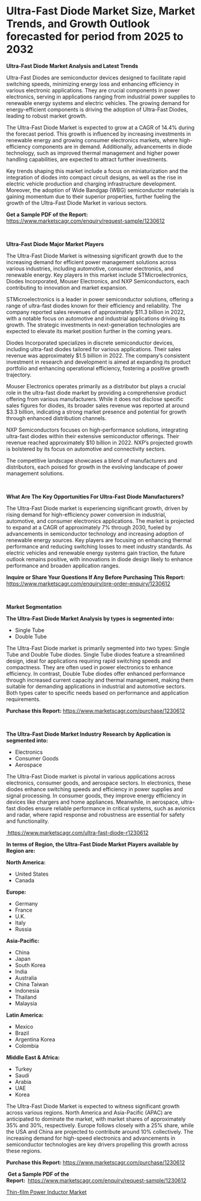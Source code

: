 <p><h1>Ultra-Fast Diode Market Size, Market Trends, and Growth Outlook forecasted for period from 2025 to 2032</h1></p><p><strong>Ultra-Fast Diode Market Analysis and Latest Trends</strong></p>
<p><p>Ultra-Fast Diodes are semiconductor devices designed to facilitate rapid switching speeds, minimizing energy loss and enhancing efficiency in various electronic applications. They are crucial components in power electronics, serving in applications ranging from industrial power supplies to renewable energy systems and electric vehicles. The growing demand for energy-efficient components is driving the adoption of Ultra-Fast Diodes, leading to robust market growth.</p><p>The Ultra-Fast Diode Market is expected to grow at a CAGR of 14.4% during the forecast period. This growth is influenced by increasing investments in renewable energy and growing consumer electronics markets, where high-efficiency components are in demand. Additionally, advancements in diode technology, such as improved thermal management and higher power handling capabilities, are expected to attract further investments.</p><p>Key trends shaping this market include a focus on miniaturization and the integration of diodes into compact circuit designs, as well as the rise in electric vehicle production and charging infrastructure development. Moreover, the adoption of Wide Bandgap (WBG) semiconductor materials is gaining momentum due to their superior properties, further fueling the growth of the Ultra-Fast Diode Market in various sectors.</p></p>
<p><strong>Get a Sample PDF of the Report:&nbsp;</strong> <a href="https://www.marketscagr.com/enquiry/request-sample/1230612?utm_campaign=3432&utm_medium=2&utm_source=Github&utm_content=ia&utm_term=06042025&utm_id=ultra-fast-diode">https://www.marketscagr.com/enquiry/request-sample/1230612</a></p>
<p>&nbsp;</p>
<p><strong>Ultra-Fast Diode Major Market Players</strong></p>
<p><p>The Ultra-Fast Diode Market is witnessing significant growth due to the increasing demand for efficient power management solutions across various industries, including automotive, consumer electronics, and renewable energy. Key players in this market include STMicroelectronics, Diodes Incorporated, Mouser Electronics, and NXP Semiconductors, each contributing to innovation and market expansion.</p><p>STMicroelectronics is a leader in power semiconductor solutions, offering a range of ultra-fast diodes known for their efficiency and reliability. The company reported sales revenues of approximately $11.3 billion in 2022, with a notable focus on automotive and industrial applications driving its growth. The strategic investments in next-generation technologies are expected to elevate its market position further in the coming years.</p><p>Diodes Incorporated specializes in discrete semiconductor devices, including ultra-fast diodes tailored for various applications. Their sales revenue was approximately $1.5 billion in 2022. The company’s consistent investment in research and development is aimed at expanding its product portfolio and enhancing operational efficiency, fostering a positive growth trajectory.</p><p>Mouser Electronics operates primarily as a distributor but plays a crucial role in the ultra-fast diode market by providing a comprehensive product offering from various manufacturers. While it does not disclose specific sales figures for diodes, its broader sales revenue was reported at around $3.3 billion, indicating a strong market presence and potential for growth through enhanced distribution channels.</p><p>NXP Semiconductors focuses on high-performance solutions, integrating ultra-fast diodes within their extensive semiconductor offerings. Their revenue reached approximately $10 billion in 2022. NXP’s projected growth is bolstered by its focus on automotive and connectivity sectors.</p><p>The competitive landscape showcases a blend of manufacturers and distributors, each poised for growth in the evolving landscape of power management solutions.</p></p>
<p>&nbsp;</p>
<p><strong>What Are The Key Opportunities For Ultra-Fast Diode Manufacturers?</strong></p>
<p><p>The Ultra-Fast Diode market is experiencing significant growth, driven by rising demand for high-efficiency power conversion in industrial, automotive, and consumer electronics applications. The market is projected to expand at a CAGR of approximately 7% through 2030, fueled by advancements in semiconductor technology and increasing adoption of renewable energy sources. Key players are focusing on enhancing thermal performance and reducing switching losses to meet industry standards. As electric vehicles and renewable energy systems gain traction, the future outlook remains positive, with innovations in diode design likely to enhance performance and broaden application ranges.</p></p>
<p><strong>Inquire or Share Your Questions If Any Before Purchasing This Report:</strong> <a href="https://www.marketscagr.com/enquiry/pre-order-enquiry/1230612?utm_campaign=3432&utm_medium=2&utm_source=Github&utm_content=ia&utm_term=06042025&utm_id=ultra-fast-diode">https://www.marketscagr.com/enquiry/pre-order-enquiry/1230612</a></p>
<p>&nbsp;</p>
<p><strong>Market Segmentation</strong></p>
<p><strong>The Ultra-Fast Diode Market Analysis by types is segmented into:</strong></p>
<p><ul><li>Single Tube</li><li>Double Tube</li></ul></p>
<p><p>The Ultra-Fast Diode market is primarily segmented into two types: Single Tube and Double Tube diodes. Single Tube diodes feature a streamlined design, ideal for applications requiring rapid switching speeds and compactness. They are often used in power electronics to enhance efficiency. In contrast, Double Tube diodes offer enhanced performance through increased current capacity and thermal management, making them suitable for demanding applications in industrial and automotive sectors. Both types cater to specific needs based on performance and application requirements.</p></p>
<p><strong>Purchase this Report:&nbsp;</strong><a href="https://www.marketscagr.com/purchase/1230612?utm_campaign=3432&utm_medium=2&utm_source=Github&utm_content=ia&utm_term=06042025&utm_id=ultra-fast-diode">https://www.marketscagr.com/purchase/1230612</a></p>
<p>&nbsp;</p>
<p><strong>The Ultra-Fast Diode Market Industry Research by Application is segmented into:</strong></p>
<p><ul><li>Electronics</li><li>Consumer Goods</li><li>Aerospace</li></ul></p>
<p><p>The Ultra-Fast Diode market is pivotal in various applications across electronics, consumer goods, and aerospace sectors. In electronics, these diodes enhance switching speeds and efficiency in power supplies and signal processing. In consumer goods, they improve energy efficiency in devices like chargers and home appliances. Meanwhile, in aerospace, ultra-fast diodes ensure reliable performance in critical systems, such as avionics and radar, where rapid response and robustness are essential for safety and functionality.</p></p>
<p><a href="https://www.marketscagr.com/ultra-fast-diode-r1230612?utm_campaign=3432&utm_medium=2&utm_source=Github&utm_content=ia&utm_term=06042025&utm_id=ultra-fast-diode">&nbsp;https://www.marketscagr.com/ultra-fast-diode-r1230612</a></p>
<p><strong>In terms of Region, the Ultra-Fast Diode Market Players available by Region are:</strong></p>
<p>
    <p> <strong> North America: </strong>
        <ul>
            <li>United States</li>
            <li>Canada</li>
        </ul>
        </p> 
    <p> <strong> Europe: </strong>
        <ul>
            <li>Germany</li>
            <li>France</li>
            <li>U.K.</li>
            <li>Italy</li>
            <li>Russia</li>
        </ul>
        </p> 
    <p> <strong> Asia-Pacific: </strong>
        <ul>
            <li>China</li>
            <li>Japan</li>
            <li>South Korea</li>
            <li>India</li>
            <li>Australia</li>
            <li>China Taiwan</li>
            <li>Indonesia</li>
            <li>Thailand</li>
            <li>Malaysia</li>
        </ul>
        </p> 
    <p> <strong> Latin America: </strong>
        <ul>
            <li>Mexico</li>
            <li>Brazil</li>
            <li>Argentina Korea</li>
            <li>Colombia</li>
        </ul>
        </p> 
    <p> <strong> Middle East & Africa: </strong>
        <ul>
            <li>Turkey</li>
            <li>Saudi</li>
            <li>Arabia</li>
            <li>UAE</li>
            <li>Korea</li>
        </ul>
    </p>
    </p>
<p><p>The Ultra-Fast Diode Market is expected to witness significant growth across various regions. North America and Asia-Pacific (APAC) are anticipated to dominate the market, with market shares of approximately 35% and 30%, respectively. Europe follows closely with a 25% share, while the USA and China are projected to contribute around 10% collectively. The increasing demand for high-speed electronics and advancements in semiconductor technologies are key drivers propelling this growth across these regions.</p></p>
<p><strong>Purchase this Report: </strong><a href="https://www.marketscagr.com/purchase/1230612?utm_campaign=3432&utm_medium=2&utm_source=Github&utm_content=ia&utm_term=06042025&utm_id=ultra-fast-diode">https://www.marketscagr.com/purchase/1230612</a></p>
<p>&nbsp;<strong>Get a Sample PDF of the Report:&nbsp;&nbsp;</strong><a href="https://www.marketscagr.com/enquiry/request-sample/1230612?utm_campaign=3432&utm_medium=2&utm_source=Github&utm_content=ia&utm_term=06042025&utm_id=ultra-fast-diode">https://www.marketscagr.com/enquiry/request-sample/1230612</a></p>
<p><strong></strong></p>
<p><p><a href="https://github.com/shamyzinniwl/Market-Research-Report-List-1/blob/main/thin-film-power-inductor-market.md?utm_campaign=3432&utm_medium=2&utm_source=Github&utm_content=ia&utm_term=06042025&utm_id=ultra-fast-diode">Thin-film Power Inductor Market</a></p></p>